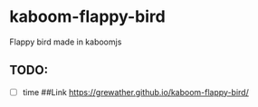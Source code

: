 # kaboom-flappy-bird
Flappy bird made in kaboomjs
## TODO:
- [ ] time 
##Link
https://grewather.github.io/kaboom-flappy-bird/
